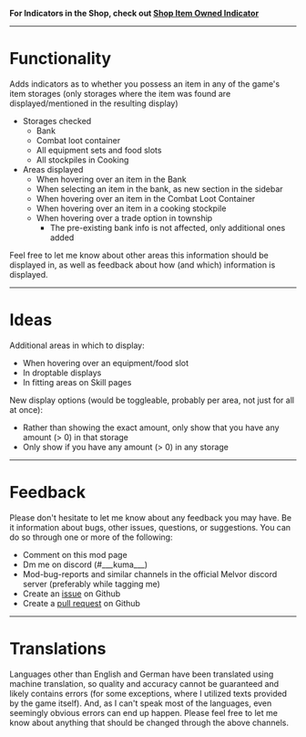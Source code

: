 **For Indicators in the Shop, check out [Shop Item Owned Indicator](https://mod.io/g/melvoridle/m/shop-item-owned-indicator)**

---
# Functionality
Adds indicators as to whether you possess an item in any of the game's item storages (only storages where the item was found are displayed/mentioned in the resulting display)
* Storages checked
  * Bank
  * Combat loot container
  * All equipment sets and food slots
  * All stockpiles in Cooking
* Areas displayed
  * When hovering over an item in the Bank
  * When selecting an item in the bank, as new section in the sidebar
  * When hovering over an item in the Combat Loot Container
  * When hovering over an item in a cooking stockpile
  * When hovering over a trade option in township
    * The pre-existing bank info is not affected, only additional ones added

Feel free to let me know about other areas this information should be displayed in, as well as feedback about how (and which) information is displayed.

---
# Ideas
Additional areas in which to display:
* When hovering over an equipment/food slot
* In droptable displays
* In fitting areas on Skill pages

New display options (would be toggleable, probably per area, not just for all at once):
* Rather than showing the exact amount, only show that you have any amount (> 0) in that storage
* Only show if you have any amount (> 0) in any storage
---
# Feedback
Please don't hesitate to let me know about any feedback you may have. Be it information about bugs, other issues, questions, or suggestions. You can do so through one or more of the following:

* Comment on this mod page
* Dm me on discord (#\_\_\_kuma\_\_\_)
* Mod-bug-reports and similar channels in the official Melvor discord server (preferably while tagging me)
* Create an [issue](https://github.com/KumaV1/Item-Owned-Indicators-in-Melvor/issues) on Github
* Create a [pull request](https://github.com/KumaV1/Item-Owned-Indicators-in-Melvor/pulls) on Github
---
# Translations
Languages other than English and German have been translated using machine translation, 
so quality and accuracy cannot be guaranteed and likely contains errors (for some exceptions, where I utilized texts provided by the game itself). 
And, as I can't speak most of the languages, even seemingly obvious errors can end up happen. 
Please feel free to let me know about anything that should be changed through the above channels.